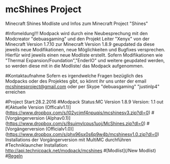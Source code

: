 # mcShines Project
Minecraft Shines
Modliste und Infos zum Minecraft Project "Shines"

#Infomeldung!!!
Modpack wird durch eine Neubesprechung mit den Modcreator "debuasgaming" und den Projekt Leiter "Xenyx" von der Minecraft Version 1.7.10 zur Minecraft Version 1.8.9 geupdated da diese jeweils neue Modifikationen, neue Möglichkeiten und Bugfixes versprechen. Hierfür wird jeweils einen neue Modliste erstellt. Sofern Modifikationen wie "Thermal Expansion/Foundation","EnderIO" und weitere geupdated werden, so werden diese mit in die Modliste/ das Modpack aufgenommen.

#Kontaktaufnahme
Sofern es irgendwelche Fragen bezüglich des Modpacks oder des Projektes gibt, so könnt ihr uns unter der email mcshinesproject@gmail.com oder per Skype "debuasgaming" "justinlp4" erreichen 






#Project Start:28.2.2016
#Modpack Status:MC Version 1.8.9  Version: 1.1 out
#[Aktuelle Version (Officalv1.1)] (https://www.dropbox.com/s/l02ycjmf4npuqis/mcshinesv3.zip?dl=0)
#[Vorgängerversion (Alphav0.1)] (https://www.dropbox.com/s/8suimylcpus1uoj/McShines.zip?dl=0)
#[Vorgängerversion (Officialv1.0)] (https://www.dropbox.com/s/phx96sx0s6p9w4b/mcshinesv1.0.zip?dl=0)
 Installations der Vorgängerversion mit MultiMC durchführen
#Techniklauncher Installation: http://api.technicpack.net/modpack/mcshines
#[Modlist](/New Modlist)
#[Regeln](/Regelwerk)
